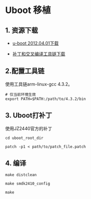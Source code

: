 # Uboot 移植

## 1. 资源下载

* [u-boot 2012.04.01下载](https://pan.baidu.com/s/14BdXItENbN85Cx6uWXPjfQ)

* [补丁和交叉编译工具链下载](https://pan.baidu.com/s/1BEk4wALVO8TqOg2dmlTHXw)


## 2.配置工具链

使用工具链arm-linux-gcc 4.3.2。

```
# 仅当前环境生效
export PATH=$PATH:/path/to/4.3.2/bin
```

## 3. Uboot打补丁

使用JZ2440官方的补丁

```
cd uboot_root_dir

patch -p1 < path/to/patch_file.patch
```

## 4. 编译

```
make distclean

make smdk2410_config

make
```